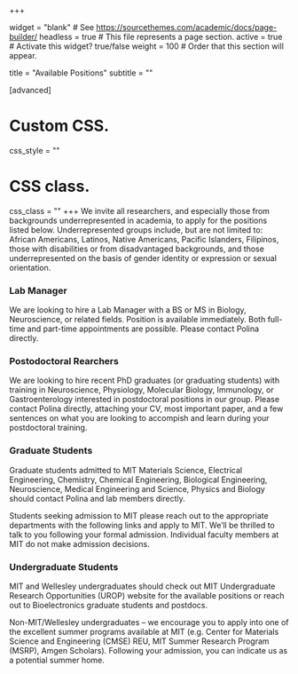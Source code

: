 +++

widget = "blank"  # See https://sourcethemes.com/academic/docs/page-builder/
headless = true  # This file represents a page section.
active = true  # Activate this widget? true/false
weight = 100  # Order that this section will appear.

title = "Available Positions"
subtitle = ""

  
[advanced]
 # Custom CSS. 
 css_style = ""
 
 # CSS class.
 css_class = ""
+++
We invite all researchers, and especially those from backgrounds underrepresented in academia, to apply for the positions listed below. Underrepresented groups include, but are not limited to: African Americans, Latinos, Native Americans, Pacific Islanders, Filipinos, those with disabilities or from disadvantaged backgrounds, and those underrepresented on the basis of gender identity or expression or sexual orientation.

### Lab Manager
We are looking to hire a Lab Manager with a BS or MS in Biology, Neuroscience, or related fields. Position is available immediately. Both full-time and part-time appointments are possible. Please contact Polina directly.

### Postodoctoral Rearchers
We are looking to hire recent PhD graduates (or graduating students) with training in Neuroscience, Physiology, Molecular Biology, Immunology, or Gastroenterology interested in postdoctoral positions in our group. Please contact Polina directly, attaching your CV, most important paper, and a few sentences on what you are looking to accompish and learn during your postdoctoral training.

### Graduate Students
Graduate students admitted to MIT Materials Science, Electrical Engineering, Chemistry, Chemical Engineering, Biological Engineering, Neuroscience, Medical Engineering and Science, Physics and Biology should contact Polina and lab members directly.

Students seeking admission to MIT please reach out to the appropriate departments with the following links and apply to MIT. We’ll be thrilled to talk to you following your formal admission. Individual faculty members at MIT do not make admission decisions.

### Undergraduate Students
MIT and Wellesley undergraduates should check out MIT Undergraduate Research Opportunities (UROP) website for the available positions or reach out to Bioelectronics graduate students and postdocs.

Non-MIT/Wellesley undergraduates – we encourage you to apply into one of the excellent summer programs available at MIT (e.g. Center for Materials Science and Engineering (CMSE) REU, MIT Summer Research Program (MSRP), Amgen Scholars). Following your admission, you can indicate us as a potential summer home.

